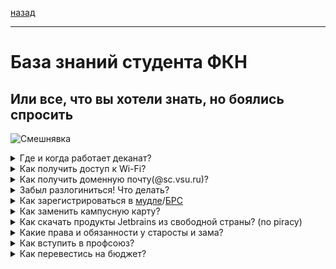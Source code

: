 [назад](../README.md)
***
# База знаний студента ФКН
## Или все, что вы хотели знать, но боялись спросить
![Смешнявка](https://github.com/user-attachments/assets/5f574bc0-75f2-4874-a620-7a31e04dfc61)

<details>
  <summary>Где и когда работает деканат?</summary>
  
  
  > Корпус ФКН(1а), 3 этаж, ауд. 386
> 
  > Пн-пт, 9.00-17.00, 12.00-13.00 - перерыв
  
</details>

<details>
  <summary>Как получить доступ к Wi-Fi?</summary>

  > Есть два вида Wi-Fi: вузовский, он же VSU-WLAN и факультетский, он же CS-Wireless и CS-Guest
> 
  > Лучше подключать вузовский, т.к. на нем работает VPN и он работает по всему вузу

  > Проще всего подключить CS-Guest, там пароль у всех един - 20112012

  > Следующий по сложности CS-Wireless - там ничего сложного, только надо иметь данные для входа в вузовские компы/БРС. Эти данные и являются вашим логином и паролем
  > Пример:
> 
  > Логин: ivanov_i_i
> 
  > Пароль: qwerty123

  > И самый сложный из всех VSU-WLAN. Для подключения к нему нужны учетные данные - это можно сделать в ауд 40/3:
> 
  > Главный корпус ВГУ, цоколь(-1 этаж), ауд. 40/3
> 
  > С собой взять студ. билет 
> 
  > Как дойти: Спускаетесь по лестнице справа от главной лестницы(идти в сторону буфета), идете по коридору справа почти до конца(там недолго)
> 
  > По времени все займет 10 минут максимум 
> 
  > Можно опознать по надписи "Получение учетных данных"
> 
  > Пн–пт 9.00–17.00
> 
  > По полученным учетным данным вы сможете зайти в сеть Wi-Fi(макс. 3 устройства или подмена MAC) и получите ящик эл. почты, вход через info.vsu.ru
</details>

<details>
  <summary>Как получить доменную почту(@sc.vsu.ru)?</summary>

  > [ТЫК](https://sites.google.com/view/csf-faq/%D0%B4%D0%BE%D0%BC%D0%B5%D0%BD%D0%BD%D0%B0%D1%8F-%D0%BF%D0%BE%D1%87%D1%82%D0%B0)
</details>

<details>
  <summary>Забыл разлогиниться! Что делать?</summary>
  
  > [ТЫК](https://sites.google.com/view/csf-faq/%D0%BF%D1%80%D0%BE%D0%B1%D0%BB%D0%B5%D0%BC%D0%B0-%D1%81-%D0%BB%D0%BE%D0%B3%D0%B8%D0%BD%D0%BE%D0%BC)
</details>

<details>
  <summary>Как зарегистрироваться в <a href="https://edu.vsu.ru/">мудле</a>/<a href="cs.vsu.ru/brs">БРС</a></summary>
  
  > Начнем с БРС, тут все просто. Для входа в БРС воспользуйтесь уч. данными для входа в учебные компьютеры

  > Вот с мудлом могут начаться проблемы.
> 
  > Логином в мудл является номер вашего студ. билета, пароль вам надо будет сбросить. Данные для смены(в нашем случае установки) пароля придут на почту, указанную в заявлении на поступление.
> 
  > Не переживайте, если письмо не приходит. В первые дни учебы сервер сильно нагружен
</details>

<details>
  <summary>Как заменить кампусную карту?</summary>
  
  > Этот вопрос ежегодно мучает студентов. Так что даю единый ответ.
> 
  > Заменить карту можно в приложении банка или вживую в офисе. После - получаешь. Вроде бы все, но как бы ни так - новая карта не работает как пропуск.
> 
  > Чтобы вернуть карте функционал пропуска - приходишь с новой картой в отдел безопасности ВГУ(прям на входе/выходе вгу и чуть налево) С ПАСПОРТОМ и там тебе ее активируют как пропуск.
> 
  > Achtung! В корпус ВГУ могут не пустить без студ. билета
</details>

<details>
  <summary>Как скачать продукты Jetbrains из свободной страны? (no piracy)</summary>

  >Для этого достаточно добавить -cdn к адресу загрузки.
  >
  >Было
```https://download.jetbrains.com/idea/ideaIU-2024.2.3.tar.gz.```
 >
 >Стало
```https://download-cdn.jetbrains.com/idea/ideaIU-2024.2.3.tar.gz```
</details>

<details>
  <summary>Какие права и обязанности у старосты и зама?</summary>

>Что по факту должен уметь староста:
>1) оповещать о важных событиях группу
>2) не прогуливать (желательно и не болеть), потому что кроме зама ключ больше никто не возьмет
>3) брать ключи от кабинетов и возвращать их на место (не потерять ключ и не унести с собой домой случайно)
>4) желательно не допускать попадание ключей в посторонние руки
>5) решать острые вопросы в группе: споры, ссоры, вопросы с деньгами, если они касаются сборов на учебники и т.п. 
>6) иногда придется решать некоторые вопросы с преподователями

P.S. У старосты автомат по физкультуре

У зама обязанности те же
</details>

<details>
  <summary>Как вступить в профсоюз?</summary>
</details>

<details>
  <summary>Как перевестись на бюджет?</summary>

  >[ТЫК](https://www.cs.vsu.ru/perevod-vosstanovlenie-otchislenie/)
</details>
